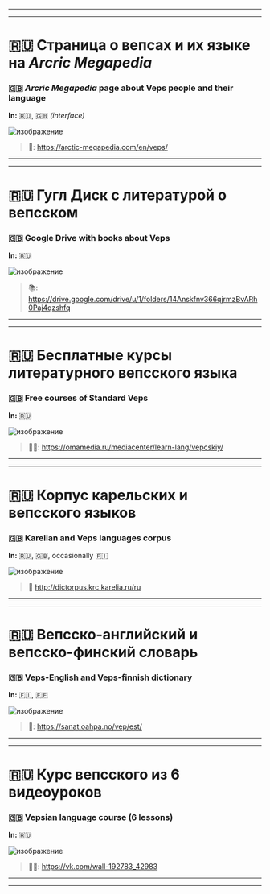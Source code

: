 
***
***

# 🇷🇺 Страница о вепсах и их языке на *Arcric Megapedia*
### 🇬🇧 *Arcric Megapedia* page about Veps people and their language

**In:** 🇷🇺, 🇬🇧 *(interface)*

![изображение](https://github.com/JustARyo/UralicsOfRussia/assets/31369233/f4c9cced-6511-4158-a108-272b9174c0c0)


> 🔗: https://arctic-megapedia.com/en/veps/

***
***

# 🇷🇺 Гугл Диск с литературой о вепсском
### 🇬🇧 Google Drive with books about Veps

**In:** 🇷🇺

![изображение](https://github.com/JustARyo/UralicsOfRussia/assets/31369233/f659bcdc-0c73-40fe-968e-faa57714afb8)


> 📚: https://drive.google.com/drive/u/1/folders/14Anskfnv366qjrmzBvARh0Paj4qzshfq

***
***


# 🇷🇺 Бесплатные курсы **литературного** вепсского языка
### 🇬🇧 Free courses of **Standard** Veps

**In:** 🇷🇺

![изображение](https://github.com/JustARyo/UralicsOfRussia/assets/31369233/91975647-7fc2-4dae-90f6-3ac292a821d6)


> 🧑‍🏫: https://omamedia.ru/mediacenter/learn-lang/vepcskiy/

***
***

# 🇷🇺 Корпус карельских и **вепсского** языков
### 🇬🇧 Karelian and **Veps** languages corpus

**In:** 🇷🇺, 🇬🇧, occasionally 🇫🇮

![изображение](https://github.com/JustARyo/UralicsOfRussia/assets/31369233/508a56ca-7c0d-489c-945f-c95c7d05358d)


> 🔗 http://dictorpus.krc.karelia.ru/ru

***
***


# 🇷🇺 Вепсско-английский и вепсско-финский словарь
### 🇬🇧 Veps-English and Veps-finnish dictionary

**In:** 🇫🇮, 🇪🇪

![изображение](https://github.com/JustARyo/UralicsOfRussia/assets/31369233/cab7bc78-4867-4e08-ae92-76a5bc04a88f)


> 🔗: https://sanat.oahpa.no/vep/est/

***
***

# 🇷🇺 Курс вепсского из 6 видеоуроков
### 🇬🇧 Vepsian language course (6 lessons)

**In:** 🇷🇺

![изображение](https://github.com/JustARyo/UralicsOfRussia/assets/31369233/d0bc55d9-b613-4b66-b052-daff9e06899f)


> 🧑‍🏫: https://vk.com/wall-192783_42983

***
***
